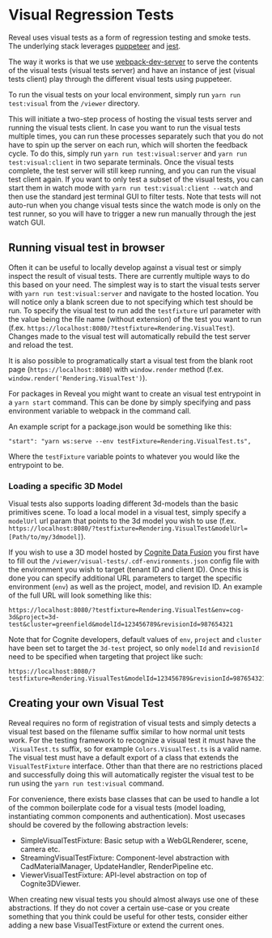 # Visual Regression Tests

Reveal uses visual tests as a form of regression testing and smoke tests.
The underlying stack leverages [puppeteer](https://www.npmjs.com/package/puppeteer) and [jest](https://www.npmjs.com/package/jest). 

The way it works is that we use [webpack-dev-server](https://www.npmjs.com/package/webpack-dev-server) to serve the contents of the visual tests (visual tests server) and have an instance of jest (visual tests client) play through the different visual tests using puppeteer.

To run the visual tests on your local environment, simply run `yarn run test:visual` from the `/viewer` directory.

This will initiate a two-step process of hosting the visual tests server and running the visual tests client.
In case you want to run the visual tests multiple times, you can run these processes separately such that you do not have to spin up the server on each run, which will shorten the feedback cycle. To do this, simply run `yarn run test:visual:server` and `yarn run test:visual:client` in two separate terminals. Once the visual tests complete, the test server will still keep running, and you can run the visual test client again. If you want to only test a subset of the visual tests, you can start them in watch mode with `yarn run test:visual:client --watch` and then use the standard jest terminal GUI to filter tests. Note that tests will not auto-run when you change visual tests since the watch mode is only on the test runner, so you will have to trigger a new run manually through the jest watch GUI.


## Running visual test in browser
Often it can be useful to locally develop against a visual test or simply inspect the result of visual tests.
There are currently multiple ways to do this based on your need.
The simplest way is to start the visual tests server with `yarn run test:visual:server` and navigate to the hosted location.
You will notice only a blank screen due to not specifying which test should be run.
To specify the visual test to run add the `testfixture` url parameter with the value being the file name (without extension) of the test you want to run (f.ex. `https://localhost:8080/?testfixture=Rendering.VisualTest`).
Changes made to the visual test will automatically rebuild the test server and reload the test.

It is also possible to programatically start a visual test from the blank root page (`https://localhost:8080`) with `window.render` method (f.ex. `window.render('Rendering.VisualTest')`).

For packages in Reveal you might want to create an visual test entrypoint in a `yarn start` command.
This can be done by simply specifying and pass environment variable to webpack in the command call.

An example script for a package.json would be something like this:
```
"start": "yarn ws:serve --env testFixture=Rendering.VisualTest.ts", 
```
Where the `testFixture` variable points to whatever you would like the entrypoint to be.

### Loading a specific 3D Model

Visual tests also supports loading different 3d-models than the basic primitives scene.
To load a local model in a visual test, simply specify a `modelUrl` url param that points to the 3d model you wish to use (f.ex. `https://localhost:8080/?testfixture=Rendering.VisualTest&modelUrl=[Path/to/my/3dmodel]`).

If you wish to use a 3D model hosted by [Cognite Data Fusion](https://www.cognite.com/en/product/cognite_data_fusion_industrial_dataops_platform) you first have to fill out the `/viewer/visual-tests/.cdf-environments.json` config file with the environment you wish to target (tenant ID and client ID).
Once this is done you can specify additional URL parameters to target the specific environment (`env`) as well as the project, model, and revision ID. An example of the full URL will look something like this:

```
https://localhost:8080/?testfixture=Rendering.VisualTest&env=cog-3d&project=3d-test&cluster=greenfield&modelId=123456789&revisionId=987654321
```
Note that for Cognite developers, default values of `env`, `project` and `cluster` have been set to target the `3d-test` project, so only `modelId` and `revisionId` need to be specified when targeting that project like such:
 ```
https://localhost:8080/?testfixture=Rendering.VisualTest&modelId=123456789&revisionId=987654321
```

## Creating your own Visual Test
Reveal requires no form of registration of visual tests and simply detects a visual test based on the filename suffix similar to how normal unit tests work.
For the testing framework to recognize a visual test it must have the `.VisualTest.ts` suffix, so for example `Colors.VisualTest.ts` is a valid name.
The visual test must have a default export of a class that extends the `VisualTestFixture` interface.
Other than that there are no restrictions placed and successfully doing this will automatically register the visual test to be run using the `yarn run test:visual` command.

For convenience, there exists base classes that can be used to handle a lot of the common boilerplate code for a visual tests (model loading, instantiating common components and authentication).
Most usecases should be covered by the following abstraction levels:
- SimpleVisualTestFixture: Basic setup with a WebGLRenderer, scene, camera etc.
- StreamingVisualTestFixture: Component-level abstraction with CadMaterialManager, UpdateHandler, RenderPipeline etc.
- ViewerVisualTestFixture: API-level abstraction on top of Cognite3DViewer.

When creating new visual tests you should almost always use one of these abstractions.
If they do not cover a certain use-case or you create something that you think could be useful for other tests, consider either adding a new base VisualTestFixture or extend the current ones.


